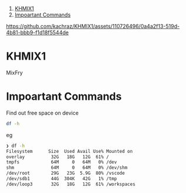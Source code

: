 
1. [KHMIX1](#khmix1)
2. [Impoartant Commands](#impoartant-commands)



https://github.com/kachraz/KHMIX1/assets/110726496/0a4a2f13-519d-4b81-bbb9-f1d18f5544de

# KHMIX1
MixFry

# Impoartant Commands 

Find out free space on device
```sh 
df -h 
```
eg 

```sh 
❯ df -h 
Filesystem      Size  Used Avail Use% Mounted on
overlay          32G   18G   12G  61% /
tmpfs            64M     0   64M   0% /dev
shm              64M     0   64M   0% /dev/shm
/dev/root        29G   23G  5.9G  80% /vscode
/dev/sdb1        44G  304K   42G   1% /tmp
/dev/loop3       32G   18G   12G  61% /workspaces
```